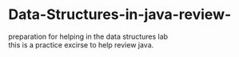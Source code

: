# Data-Structures-in-java-review-
preparation for helping in the data structures lab <br/>
this is a practice excirse to help review java. 
